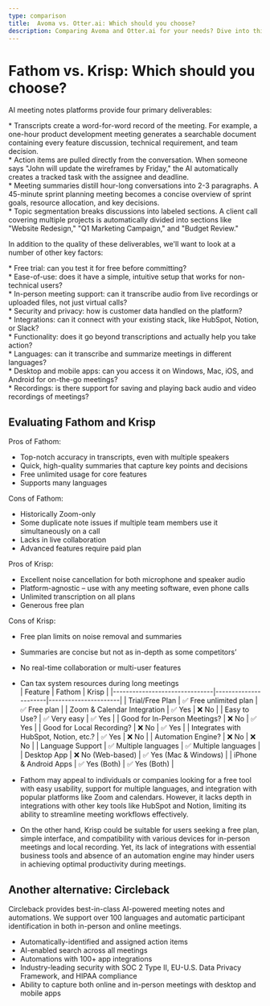 ```yaml
---
type: comparison
title:  Avoma vs. Otter.ai: Which should you choose?
description: Comparing Avoma and Otter.ai for your needs? Dive into this article to evaluate both tools and discover an alternative, Circleback.
---
```


# Fathom vs. Krisp: Which should you choose?  
AI meeting notes platforms provide four primary deliverables:  
  
* Transcripts create a word-for-word record of the meeting. For example, a one-hour product development meeting generates a searchable document containing every feature discussion, technical requirement, and team decision.  
* Action items are pulled directly from the conversation. When someone says "John will update the wireframes by Friday," the AI automatically creates a tracked task with the assignee and deadline.  
* Meeting summaries distill hour-long conversations into 2-3 paragraphs. A 45-minute sprint planning meeting becomes a concise overview of sprint goals, resource allocation, and key decisions.  
* Topic segmentation breaks discussions into labeled sections. A client call covering multiple projects is automatically divided into sections like "Website Redesign," "Q1 Marketing Campaign," and "Budget Review."  
  
In addition to the quality of these deliverables, we'll want to look at a number of other key factors:  
  
* Free trial: can you test it for free before committing?  
* Ease-of-use: does it have a simple, intuitive setup that works for non-technical users?  
* In-person meeting support: can it transcribe audio from live recordings or uploaded files, not just virtual calls?  
* Security and privacy: how is customer data handled on the platform?  
* Integrations: can it connect with your existing stack, like HubSpot, Notion, or Slack?  
* Functionality: does it go beyond transcriptions and actually help you take action?  
* Languages: can it transcribe and summarize meetings in different languages?  
* Desktop and mobile apps: can you access it on Windows, Mac, iOS, and Android for on-the-go meetings?  
* Recordings: is there support for saving and playing back audio and video recordings of meetings?    
## Evaluating Fathom and Krisp  
Pros of Fathom:
- Top-notch accuracy in transcripts, even with multiple speakers
- Quick, high-quality summaries that capture key points and decisions
- Free unlimited usage for core features
- Supports many languages

Cons of Fathom:
- Historically Zoom-only
- Some duplicate note issues if multiple team members use it simultaneously on a call
- Lacks in live collaboration
- Advanced features require paid plan

Pros of Krisp:
- Excellent noise cancellation for both microphone and speaker audio
- Platform-agnostic – use with any meeting software, even phone calls
- Unlimited transcription on all plans
- Generous free plan

Cons of Krisp:
- Free plan limits on noise removal and summaries
- Summaries are concise but not as in-depth as some competitors’
- No real-time collaboration or multi-user features
- Can tax system resources during long meetings  
| Feature                        | Fathom               | Krisp                |
|-------------------------------|----------------------|----------------------|
| Trial/Free Plan               | ✅ Free unlimited plan | ✅ Free plan         |
| Zoom & Calendar Integration    | ✅ Yes               | ❌ No                |
| Easy to Use?                   | ✅ Very easy         | ✅ Yes               |
| Good for In-Person Meetings?   | ❌ No                | ✅ Yes               |
| Good for Local Recording?      | ❌ No                | ✅ Yes               |
| Integrates with HubSpot, Notion, etc.? | ✅ Yes        | ❌ No                |
| Automation Engine?             | ❌ No                | ❌ No                |
| Language Support               | ✅ Multiple languages | ✅ Multiple languages |
| Desktop App                   | ❌ No (Web-based)    | ✅ Yes (Mac & Windows) |
| iPhone & Android Apps         | ✅ Yes (Both)        | ✅ Yes (Both)        |  
- Fathom may appeal to individuals or companies looking for a free tool with easy usability, support for multiple languages, and integration with popular platforms like Zoom and calendars. However, it lacks depth in integrations with other key tools like HubSpot and Notion, limiting its ability to streamline meeting workflows effectively.

- On the other hand, Krisp could be suitable for users seeking a free plan, simple interface, and compatibility with various devices for in-person meetings and local recording. Yet, its lack of integrations with essential business tools and absence of an automation engine may hinder users in achieving optimal productivity during meetings.  
## Another alternative: Circleback  
Circleback provides best-in-class AI-powered meeting notes and automations. We support over 100 languages and automatic participant identification in both in-person and online meetings.  
  
* Automatically-identified and assigned action items  
* AI-enabled search across all meetings  
* Automations with 100+ app integrations  
* Industry-leading security with SOC 2 Type II, EU-U.S. Data Privacy Framework, and HIPAA compliance  
* Ability to capture both online and in-person meetings with desktop and mobile apps  